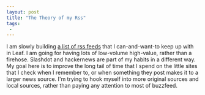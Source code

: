 ```yaml
---
layout: post
title: "The Theory of my Rss"
tags:
 -
---
```


I am slowly building [a list of rss feeds](https://github.com/compwron/rss-feeds) that I can-and-want-to keep up with in Leaf. I am going for having lots of low-volume high-value, rather than a firehose. Slashdot and hackernews are part of my habits in a different way. My goal here is to improve the long tail of time that I spend on the little sites that I check when I remember to, or when something they post makes it to a larger news source. I'm trying to hook myself into more original sources and local sources, rather than paying any attention to most of buzzfeed. 